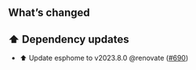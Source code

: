 ## What’s changed

## ⬆️ Dependency updates

- ⬆️ Update esphome to v2023.8.0 @renovate ([#690](https://github.com/hassio-addons/addon-vscode/pull/690))
